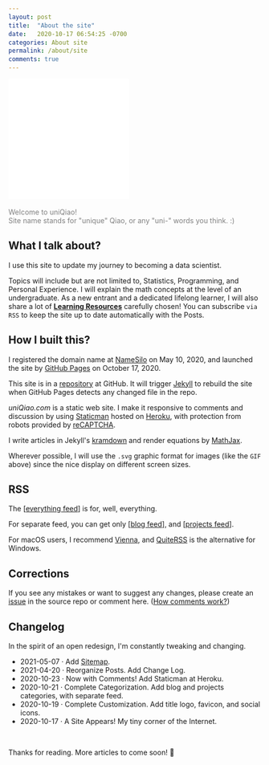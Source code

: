 ```yaml
---
layout: post
title:  "About the site"
date:   2020-10-17 06:54:25 -0700
categories: About site
permalink: /about/site
comments: true
---
```

![Welcome to uniQiao](/images/welcome.svg "Free to explore")

<span style="color: gray">Welcome to uniQiao!  
Site name stands for "unique" Qiao, or any "uni-" words you think. :)</span>

## What I talk about?

I use this site to update my journey to becoming a data scientist.

Topics will include but are not limited to, Statistics, Programming, and Personal Experience. I will explain the math concepts at the level of an undergraduate. As a new entrant and a dedicated lifelong learner, I will also share a lot of __[Learning Resources](/resources)__ carefully chosen! You can subscribe `via RSS` to keep the site up to date automatically with the Posts.

## How I built this?

I registered the domain name at [NameSilo](https://www.namesilo.com/) on May 10, 2020, and launched the site by [GitHub Pages](https://pages.github.com/) on October 17, 2020.

This site is in a [repository](https://github.com/qiaohuang/qiaohuang.github.io) at GitHub. It will trigger [Jekyll](https://jekyllrb.com/) to rebuild the site when GitHub Pages detects any changed file in the repo.

_uniQiao.com_ is a static web site. I make it responsive to comments and discussion by using [Staticman](https://staticman.net/) hosted on [Heroku](https://www.heroku.com/), with protection from robots provided by [reCAPTCHA](https://www.google.com/recaptcha/about).

I write articles in Jekyll's [kramdown](https://kramdown.gettalong.org/) and render equations by [MathJax](https://www.mathjax.org/).

Wherever possible, I will use the `.svg` graphic format for images (like the `GIF` above) since the nice display on different screen sizes.

## RSS

The [[everything feed](/feed.xml)] is for, well, everything.

For separate feed, you can get only [[blog feed](/blog/feed.xml)], and [[projects feed](/projects/feed.xml)].

For macOS users, I recommend [Vienna](https://www.vienna-rss.com/), and [QuiteRSS](https://quiterss.org/) is the alternative for Windows.

## Corrections

If you see any mistakes or want to suggest any changes, please create an [issue](https://github.com/qiaohuang/qiaohuang.github.io/issues/new) in the source repo or comment here. ([How comments work?](/test#comments))

## Changelog

In the spirit of an open redesign, I'm constantly tweaking and changing.

- 2021-05-07 · Add [Sitemap](https://a254311.sitemaphosting7.com/4229114/sitemap.html).
- 2021-04-20 · Reorganize Posts. Add Change Log.
- 2020-10-23 · Now with Comments! Add Staticman at Heroku.
- 2020-10-21 · Complete Categorization. Add blog and projects categories, with separate feed.
- 2020-10-19 · Complete Customization. Add title logo, favicon, and social icons.
- 2020-10-17 · A Site Appears! My tiny corner of the Internet.

<br>

Thanks for reading. More articles to come soon! 🚀
